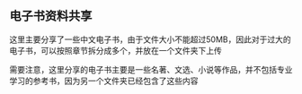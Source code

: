 ## 电子书资料共享

这里主要分享了一些中文电子书，由于文件大小不能超过50MB，因此对于过大的电子书，可以按照章节拆分成多个，并放在一个文件夹下上传

需要注意，这里分享的电子书主要是一些名著、文选、小说等作品，并不包括专业学习的参考书，因为另一个文件夹已经包含了这些内容